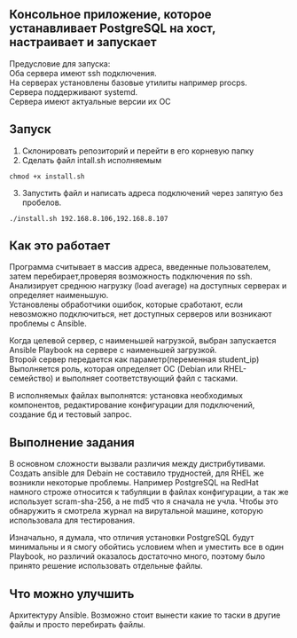 ## Консольное приложение, которое устанавливает PostgreSQL на хост, настраивает и запускает

Предусловие для запуска: \
Оба сервера имеют ssh подключения.\
На серверах установлены базовые утилиты например procps.\
Сервера поддерживают systemd. \
Сервера имеют актуальные версии их ОС

## Запуск
1. Склонировать репозиторий и перейти в его корневую папку
2. Сделать файл intall.sh исполняемым
```
chmod +x install.sh
```
3. Запустить файл и написать адреса подключений через запятую без пробелов.
```
./install.sh 192.168.8.106,192.168.8.107
```
## Как это работает
Программа считывает в массив адреса, введенные пользователем, затем перебирает,проверяя возможность подключения по ssh. \
Анализирует среднюю нагрузку (load average) на доступных серверах и определяет наименьшую. \
Установлены обработчики ошибок, которые сработают, если невозможно подключиться, нет доступных серверов или возникают проблемы с Ansible. 

Когда целевой сервер, с наименьшей нагрузкой, выбран запускается Ansible Playbook на сервере с наименьшей загрузкой. \
Второй сервер передается как параметр(переменная student_ip)\
Выполняется роль, которая определяет ОС (Debian или RHEL-семейство) и выполняет соответствующий файл с тасками.

В исполняемых файлах выполнятся: установка необходимых компонентов, редактирование конфигурации для подключений, создание бд и тестовый запрос.

## Выполнение задания
В основном сложности вызвали различия между дистрибутивами. Создать ansible для Debain не составило трудностей, для RHEL же возникли некоторые проблемы. Например PostgreSQL на RedHat намного строже относится к табуляции в файлах конфигурации, а так же использует scram-sha-256, а не md5 что я сначала не учла. Чтобы это обнаружить я смотрела журнал на вирутальной машине, которую использовала для тестирования.

Изначально, я думала, что отличия установки PostgreSQL будут минимальны и я смогу обойтись условием when и уместить все в один Playbook, но различий оказалось достаточно много, поэтому было принято решение использовать отдельные файлы. 

## Что можно улучшить
Архитектуру Ansible. Возможно стоит вынести какие то таски в другие файлы и просто перебирать файлы.
